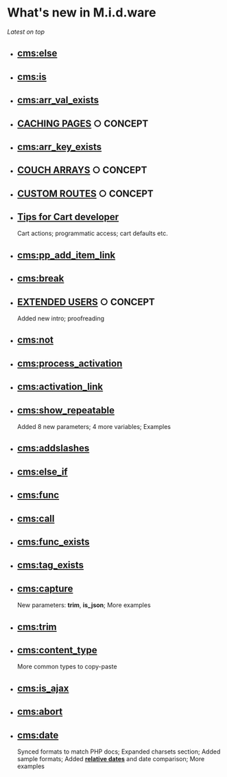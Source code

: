 # What's new in M.i.d.ware

*Latest on top*

* ## [cms:else](tags-reference/else.md)
* ## [cms:is](tags-reference/Arrays/is.md)
* ## [cms:arr_val_exists](tags-reference/Arrays/arr_val_exists.md)
* ## [CACHING PAGES](concepts/Caching-Pages) ○ CONCEPT
* ## [cms:arr_key_exists](tags-reference/Arrays/arr_key_exists.md)
* ## [COUCH ARRAYS](concepts/Arrays) ○ CONCEPT
* ## [CUSTOM ROUTES](concepts/Custom-Routes) ○ CONCEPT
* ## [Tips for Cart developer](tags-reference/Cart/TIPS.md)
  Cart actions; programmatic access; cart defaults etc.
* ## [cms:pp_add_item_link](tags-reference/Cart/pp_add_item_link.md)
* ## [cms:break](tags-reference/break.md)
* ## [EXTENDED USERS](concepts/Extended-Users) ○ CONCEPT
  Added new intro; proofreading
* ## [cms:not](tags-reference/not.md)
* ## [cms:process_activation](tags-reference/Extended-Users/process_activation.md)
* ## [cms:activation_link](tags-reference/Extended-Users/activation_link.md)
* ## [cms:show_repeatable](tags-reference/show_repeatable.md)
  Added 8 new parameters; 4 more variables; Examples
* ## [cms:addslashes](tags-reference/addslashes.md)
* ## [cms:else_if](tags-reference/else_if.md)
* ## [cms:func](tags-reference/func.md)
* ## [cms:call](tags-reference/call.md)
* ## [cms:func_exists](tags-reference/func_exists.md)
* ## [cms:tag_exists](tags-reference/tag_exists.md)
* ## [cms:capture](tags-reference/capture.md)
  New parameters: **trim**, **is_json**; More examples
* ## [cms:trim](tags-reference/trim.md)
* ## [cms:content_type](tags-reference/content_type.md)
  More common types to copy-paste
* ## [cms:is_ajax](tags-reference/is_ajax.md)
* ## [cms:abort](tags-reference/abort.md)
* ## [cms:date](tags-reference/date.md)
  Synced formats to match PHP docs; Expanded charsets section; Added sample formats; Added [**relative dates**](tags-reference/date.md#relative-dates) and date comparison; More examples

